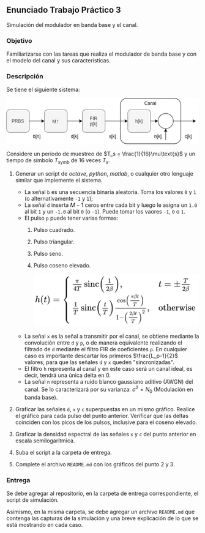 ## Enunciado Trabajo Práctico 3

Simulación del modulador en banda base y el canal.


### Objetivo

Familiarizarse con las tareas que realiza el modulador de banda base y
con el modelo del canal y sus características.


### Descripción

Se tiene el siguiente sistema:

![Modulador + Canal](./images/ej03-sistema.png)

Considere un periodo de muestreo de $T_s = \frac{1}{16}\mu\text{s}$ y un
tiempo de símbolo $T_\text{symb}$ de 16 veces $T_s$.

1. Generar un script de *octave*, *python*, *matlab*, o cualquier otro lenguaje
    similar que implemente el sistema.
    - La señal `b` es una secuencia binaria aleatoria.
      Toma los valores `0` y `1` (o alternativamente `-1` y `1`);
    - La señal `d` inserta $M-1$ ceros entre cada bit y luego le asigna un
      `1.0` al bit `1` y un `-1.0` al bit `0` (o `-1`).
      Puede tomar los vaores `-1`, `0` o `1`.
    - El pulso `p` puede tener varias formas:
      1. Pulso cuadrado.
      2. Pulso triangular.
      3. Pulso seno.
      4. Pulso coseno elevado.

          ![Coseno elevado](./images/raised_cosine.png)
    - La señal `x` es la señal a transmitir por el canal, se obtiene mediante la
      convolución entre `d` y `p`, o de manera equivalente realizando el
      filtrado de `d` mediante el filtro FIR de coeficientes `p`.
      En cualquier caso es importante descartar los primeros $\frac{L_p-1}{2}$
      valores, para que las señales `d` y `x` queden "sincronizadas".
    - El filtro `h` representa al canal y en este caso será un canal ideal, es
      decir, tendrá una única delta en 0.
    - La señal `n` representa a ruido blanco gaussiano aditivo (AWGN) del canal.
      Se lo caracterizará por su varianza: $\sigma^2 = N_0$
      (Modulación en banda base).

2. Graficar las señales `d`, `x` y `c` superpuestas en un mismo gráfico.
    Realice el gráfico para cada pulso del punto anterior.
    Verificar que las deltas coinciden con los picos de los pulsos, inclusive
    para el coseno elevado.

3. Graficar la densidad espectral de las señales `x` y `c` del punto anterior
    en escala semilogaritmica.

4. Suba el script a la carpeta de entrega.

5. Complete el archivo `README.md` con los gráficos del punto 2 y 3.


### Entrega

Se debe agregar al repositorio, en la carpeta de entrega correspondiente,
el script de simulación.

Asimismo, en la misma carpeta, se debe agregar un archivo `README.md` que
contenga las capturas de la simulación y una breve explicación de lo que se
está mostrando en cada caso.

